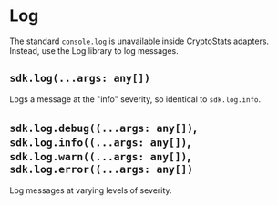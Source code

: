 # Log

The standard `console.log` is unavailable inside CryptoStats adapters. Instead, use the Log library to log messages.

## `sdk.log(...args: any[])`

Logs a message at the "info" severity, so identical to `sdk.log.info`.

## `sdk.log.debug((...args: any[])`, `sdk.log.info((...args: any[])`, `sdk.log.warn((...args: any[])`, `sdk.log.error((...args: any[])`

Log messages at varying levels of severity.
